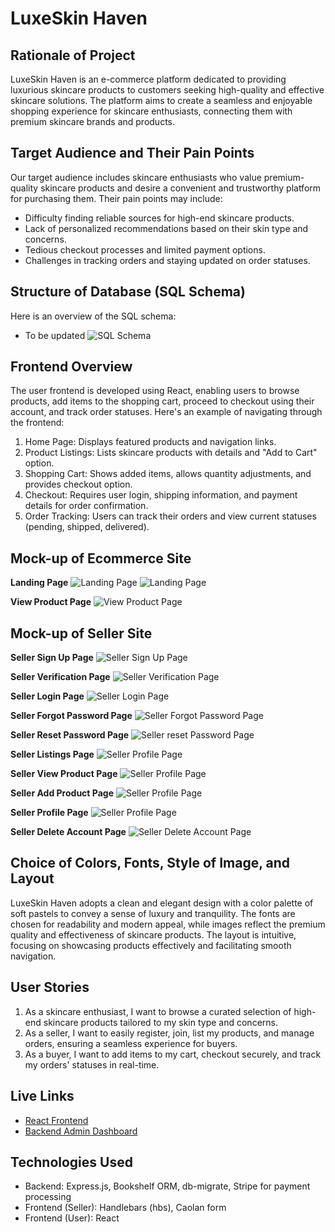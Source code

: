 # LuxeSkin Haven

## Rationale of Project
LuxeSkin Haven is an e-commerce platform dedicated to providing luxurious skincare products to customers seeking high-quality and effective skincare solutions. The platform aims to create a seamless and enjoyable shopping experience for skincare enthusiasts, connecting them with premium skincare brands and products.

## Target Audience and Their Pain Points
Our target audience includes skincare enthusiasts who value premium-quality skincare products and desire a convenient and trustworthy platform for purchasing them. Their pain points may include:
- Difficulty finding reliable sources for high-end skincare products.
- Lack of personalized recommendations based on their skin type and concerns.
- Tedious checkout processes and limited payment options.
- Challenges in tracking orders and staying updated on order statuses.

## Structure of Database (SQL Schema)
Here is an overview of the SQL schema:
- To be updated
![SQL Schema](./frontend/src/assets/images/readme/sql-schema.png)

## Frontend Overview
The user frontend is developed using React, enabling users to browse products, add items to the shopping cart, proceed to checkout using their account, and track order statuses. Here's an example of navigating through the frontend:
1. Home Page: Displays featured products and navigation links.
2. Product Listings: Lists skincare products with details and "Add to Cart" option.
3. Shopping Cart: Shows added items, allows quantity adjustments, and provides checkout option.
4. Checkout: Requires user login, shipping information, and payment details for order confirmation.
5. Order Tracking: Users can track their orders and view current statuses (pending, shipped, delivered).

## Mock-up of Ecommerce Site
**Landing Page**
![Landing Page](./frontend/src/assets/images/readme/home-top-page.png)
![Landing Page](./frontend/src/assets/images/readme/home-bottom-page.png)

**View Product Page**
![View Product Page](./frontend/src/assets/images/readme/view-product-page.png)

## Mock-up of Seller Site
**Seller Sign Up Page**
![Seller Sign Up Page](./frontend/src/assets/images/readme/seller-signup-page.png)

**Seller Verification Page**
![Seller Verification Page](./frontend/src/assets/images/readme/seller-verification-page.png)

**Seller Login Page**
![Seller Login Page](./frontend/src/assets/images/readme/seller-login-page.png)

**Seller Forgot Password Page**
![Seller Forgot Password Page](./frontend/src/assets/images/readme/seller-forgot-password-page.png)

**Seller Reset Password Page**
![Seller reset Password Page](./frontend/src/assets/images/readme/seller-reset-password-page.png)

**Seller Listings Page**
![Seller Profile Page](./frontend/src/assets/images/readme/seller-listings-page.png)

**Seller View Product Page**
![Seller Profile Page](./frontend/src/assets/images/readme/seller-view-product-page.png)

**Seller Add Product Page**
![Seller Profile Page](./frontend/src/assets/images/readme/seller-add-product-page.png)

**Seller Profile Page**
![Seller Profile Page](./frontend/src/assets/images/readme/seller-profile-page.png)

**Seller Delete Account Page**
![Seller Delete Account Page](./frontend/src/assets/images/readme/seller-delete-account-page.png)

## Choice of Colors, Fonts, Style of Image, and Layout
LuxeSkin Haven adopts a clean and elegant design with a color palette of soft pastels to convey a sense of luxury and tranquility. The fonts are chosen for readability and modern appeal, while images reflect the premium quality and effectiveness of skincare products. The layout is intuitive, focusing on showcasing products effectively and facilitating smooth navigation.

## User Stories
1. As a skincare enthusiast, I want to browse a curated selection of high-end skincare products tailored to my skin type and concerns.
2. As a seller, I want to easily register, join, list my products, and manage orders, ensuring a seamless experience for buyers.
3. As a buyer, I want to add items to my cart, checkout securely, and track my orders' statuses in real-time.

## Live Links
- [React Frontend](link-to-react-frontend)
- [Backend Admin Dashboard](link-to-backend-admin)

## Technologies Used
- Backend: Express.js, Bookshelf ORM, db-migrate, Stripe for payment processing
- Frontend (Seller): Handlebars (hbs), Caolan form
- Frontend (User): React